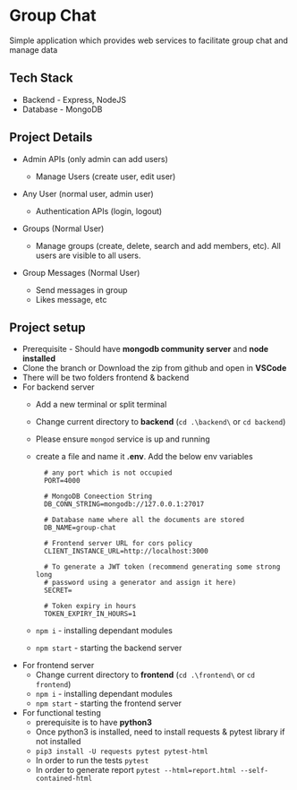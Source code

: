 # Group Chat

Simple application which provides web services to facilitate group chat and manage data

## Tech Stack

- Backend - Express, NodeJS
- Database - MongoDB

## Project Details

- Admin APIs (only admin can add users)
  - Manage Users (create user, edit user)

- Any User (normal user, admin user)
  - Authentication APIs (login, logout)

- Groups (Normal User)
  - Manage groups (create, delete, search and add members, etc). All users are visible to all users.

- Group Messages (Normal User)
  - Send messages in group
  - Likes message, etc

## Project setup

- Prerequisite - Should have **mongodb community server** and **node installed**
- Clone the branch or Download the zip from github and open in **VSCode**
- There will be two folders frontend & backend
- For backend server
  - Add a new terminal or split terminal
  - Change current directory to **backend** (`cd .\backend\` or `cd backend`)
  - Please ensure `mongod` service is up and running
  - create a file and name it **.env**. Add the below env variables

    ```text
      # any port which is not occupied
      PORT=4000

      # MongoDB Coneection String
      DB_CONN_STRING=mongodb://127.0.0.1:27017

      # Database name where all the documents are stored
      DB_NAME=group-chat

      # Frontend server URL for cors policy
      CLIENT_INSTANCE_URL=http://localhost:3000

      # To generate a JWT token (recommend generating some strong long
      # password using a generator and assign it here)
      SECRET=

      # Token expiry in hours
      TOKEN_EXPIRY_IN_HOURS=1
    ```

  - `npm i` - installing dependant modules
  - `npm start` - starting the backend server
- For frontend server
  - Change current directory to **frontend** (`cd .\frontend\` or `cd frontend`)
  - `npm i` - installing dependant modules
  - `npm start` - starting the frontend server
- For functional testing
  - prerequisite is to have **python3**
  - Once python3 is installed, need to install requests & pytest library if not installed
  - `pip3 install -U requests pytest pytest-html`
  - In order to run the tests `pytest`
  - In order to generate report `pytest --html=report.html --self-contained-html`
